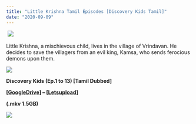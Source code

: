 ```yaml
---
title: "Little Krishna Tamil Episodes [Discovery Kids Tamil]"
date: "2020-09-09"
---
```


 [![](https://1.bp.blogspot.com/-RShoZpoJ46A/X1iizkFwHrI/AAAAAAAABIc/9OWKeUQnU6clq-omwtVUb6oyfb4XeBRmACLcBGAsYHQ/s16000/98f25418194a2ccec464e92fd3de7855.jpg)](https://1.bp.blogspot.com/-RShoZpoJ46A/X1iizkFwHrI/AAAAAAAABIc/9OWKeUQnU6clq-omwtVUb6oyfb4XeBRmACLcBGAsYHQ/s1024/98f25418194a2ccec464e92fd3de7855.jpg)

Little Krishna, a mischievous child, lives in the village of Vrindavan. He decides to save the villagers from an evil king, Kamsa, who sends ferocious demons upon them.

[![](https://1.bp.blogspot.com/-fai1ZuUwnbA/XIjy2aT4irI/AAAAAAAAANw/WFW0YRK47_8GLAt3pPBSzBk0GJA6Mk5fgCPcBGAYYCw/s1600/torrborder.gif)](https://1.bp.blogspot.com/-fai1ZuUwnbA/XIjy2aT4irI/AAAAAAAAANw/WFW0YRK47_8GLAt3pPBSzBk0GJA6Mk5fgCPcBGAYYCw/s1600/torrborder.gif)

**Discovery Kids (Ep.1 to 13) \[Tamil Dubbed\]**

**\[[GoogleDrive](http://gestyy.com/eejgal)\] – \[[Letsupload](http://gestyy.com/eejgtN)\]**

**(.mkv 1.5GB)**

[![](https://1.bp.blogspot.com/-fai1ZuUwnbA/XIjy2aT4irI/AAAAAAAAANw/WFW0YRK47_8GLAt3pPBSzBk0GJA6Mk5fgCPcBGAYYCw/s1600/torrborder.gif)](https://1.bp.blogspot.com/-fai1ZuUwnbA/XIjy2aT4irI/AAAAAAAAANw/WFW0YRK47_8GLAt3pPBSzBk0GJA6Mk5fgCPcBGAYYCw/s1600/torrborder.gif)

